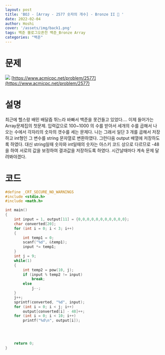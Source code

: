 ```yaml
---
layout: post
title: 'BOJ - [Array - 2577 숫자의 개수] - Bronze II 🥉 '
date: 2022-02-04
author: Hoshi
cover: '/assets/img/back1.png'
tags: 백준 블로그오픈전 백준_Bronze Array
categories: "백준"
---
```

# 문제
![]({{site.url}}/assets/img/posts_img/2577.png)
[https://www.acmicpc.net/problem/2577](https://www.acmicpc.net/problem/2577)

# 설명
최근에 헬스랑 배민 배달즘 뛰느라 바빠서 백준을 못건들고 있었다.... 이제 들어가는 Array문제집의 첫문제. 입력값으로 100~1000 의 수를 받아서 세개의 수를 곱해서 나오는 수에서 각자리의 숫자의 갯수를 세는 문제다. 나는 그래서 일단 3 개를 곱해서 저장하고 int형인 그 변수를 string 문자열로 변환하였다. 그런다음 output 배열에 저장하도록 하였다. 대신 string일때 숫자와 int일때의 숫자는 아스키 코드 상으로 다르므로 -48 을 하여 서로의 값을 보정하여 결과값을 저장하도록 하였다. 시간날때마다 계속 문제 달려봐야겠다.

# 코드

```c
#define _CRT_SECURE_NO_WARNINGS
#include <stdio.h>
#include <math.h>

int main()
{
	int input = 1, output[11] = {0,0,0,0,0,0,0,0,0,0,0};
	char converted[20];
	for (int i = 0; i < 3; i++)
	{
		int temp1 = 0;
		scanf("%d", &temp1);
		input *= temp1;
	}
	int j = 9;
	while(1)
	{
		int temp2 = pow(10, j);
		if (input % temp2 != input)
			break;
		else
			j--;
	}
	j++;
	sprintf(converted, "%d", input);
	for (int i = 0; i < j; i++)
		output[converted[i] - 48]++;
	for (int i = 0; i < 10; i++)
		printf("%d\n", output[i]);
	
		
	

	return 0;
}
```
